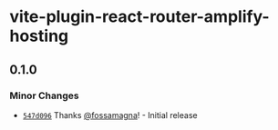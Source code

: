 # vite-plugin-react-router-amplify-hosting

## 0.1.0

### Minor Changes

- [`547d096`](https://github.com/fossamagna/vite-plugin-react-router-amplify-hosting/commit/547d096e7148917a1b93e8a7c494bf0ee4a329f0) Thanks [@fossamagna](https://github.com/fossamagna)! - Initial release
